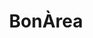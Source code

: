 ---
title: "BonÀrea"
url: /reus/bonarea-avinguda-del-cardenal-vidal-i-barraquer/
shop: supermercado
---